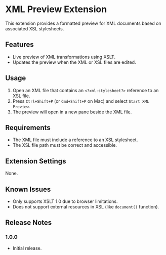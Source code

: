 # XML Preview Extension

This extension provides a formatted preview for XML documents based on associated XSL stylesheets.

## Features

- Live preview of XML transformations using XSLT.
- Updates the preview when the XML or XSL files are edited.

## Usage

1. Open an XML file that contains an `<?xml-stylesheet?>` reference to an XSL file.
2. Press `Ctrl+Shift+P` (or `Cmd+Shift+P` on Mac) and select `Start XML Preview`.
3. The preview will open in a new pane beside the XML file.

## Requirements

- The XML file must include a reference to an XSL stylesheet.
- The XSL file path must be correct and accessible.

## Extension Settings

None.

## Known Issues

- Only supports XSLT 1.0 due to browser limitations.
- Does not support external resources in XSL (like `document()` function).

## Release Notes

### 1.0.0

- Initial release.
